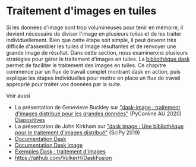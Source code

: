 # Traitement d'images en tuiles

Si les données d'image sont trop volumineuses pour tenir en mémoire, il devient nécessaire de diviser l'image en plusieurs _tuiles_ et de les traiter individuellement. Bien que cette étape soit simple, il peut devenir très difficile d'assembler les tuiles d'image résultantes et de renvoyer une grande image de résultat. Dans cette section, nous examinerons plusieurs stratégies pour gérer le traitement d'images en tuiles. La [bibliothèque dask](https://docs.dask.org/en/stable/) permet de faciliter le traitement des images en tuiles. Ce chapitre commence par un flux de travail complet montrant dask en action, puis explique les étapes individuelles pour mettre en place un flux de travail approprié pour traiter vos données par la suite.

Voir aussi
* La présentation de Genevieve Buckley sur ["dask-image : traitement d'images distribué pour les grandes données"](https://www.youtube.com/watch?v=MpjgzNeISeI&t=1359s) (PyConline AU 2020) [Diapositives](https://genevievebuckley.github.io/dask-image-talk-2020/)
* La présentation de John Kirkham sur ["dask image : Une bibliothèque pour le traitement d'images distribué"](https://www.youtube.com/watch?v=XGUS174vvLs) (SciPy 2019)
* [Documentation Dask](https://docs.dask.org/en/stable/)
* [Documentation Dask image](http://image.dask.org/en/latest/)
* [Exemples Dask : traitement d'images](https://examples.dask.org/applications/image-processing.html)
* https://github.com/VolkerH/DaskFusion